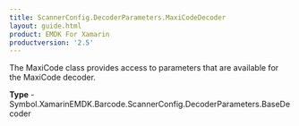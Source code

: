 ```yaml
---
title: ScannerConfig.DecoderParameters.MaxiCodeDecoder
layout: guide.html 
product: EMDK For Xamarin 
productversion: '2.5' 
---
```

The MaxiCode class provides access to parameters that are available for the MaxiCode decoder.

**Type** - Symbol.XamarinEMDK.Barcode.ScannerConfig.DecoderParameters.BaseDecoder



